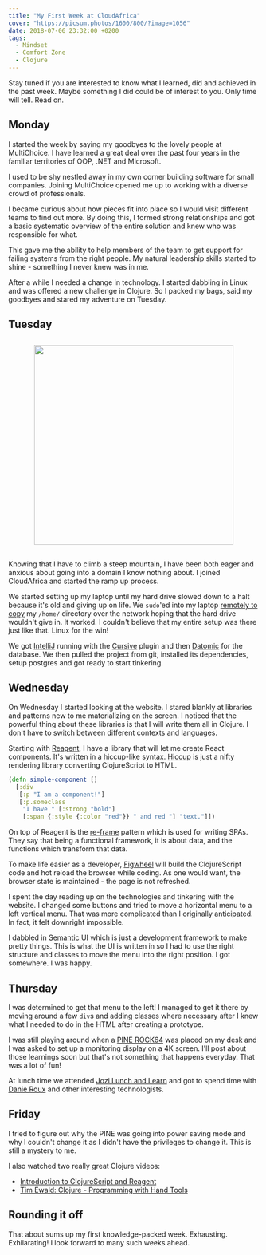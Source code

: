 ```yaml
---
title: "My First Week at CloudAfrica"
cover: "https://picsum.photos/1600/800/?image=1056"
date: 2018-07-06 23:32:00 +0200
tags:
  - Mindset
  - Comfort Zone
  - Clojure
---
```


Stay tuned if you are interested to know what I learned, did and achieved in the past week. Maybe something I did could be of interest to you. Only time will tell. Read on.

## Monday

I started the week by saying my goodbyes to the lovely people at MultiChoice. I have learned a great deal over the past four years in the familiar territories of OOP, .NET and Microsoft.

I used to be shy nestled away in my own corner building software for small companies. Joining MultiChoice opened me up to working with a diverse crowd of professionals.

I became curious about how pieces fit into place so I would visit different teams to find out more. By doing this, I formed strong relationships and got a basic systematic overview of the entire solution and knew who was responsible for what.

This gave me the ability to help members of the team to get support for failing systems from the right people. My natural leadership skills started to shine - something I never knew was in me.

After a while I needed a change in technology. I started dabbling in Linux and was offered a new challenge in Clojure. So I packed my bags, said my goodbyes and stared my adventure on Tuesday.

## Tuesday

<div style="text-align:center;margin:30px;">
    <a href="https://www.cloudafrica.net/" target="_blank" nofollow>
        <img src="/images/cloud-africa.svg" style="width:400px" />
    </a>
</div>

Knowing that I have to climb a steep mountain, I have been both eager and anxious about going into a domain I know nothing about. I joined CloudAfrica and started the ramp up process.

We started setting up my laptop until my hard drive slowed down to a halt because it's old and giving up on life. We `sudo`'ed into my laptop [remotely to copy](https://stackoverflow.com/questions/14928382/how-can-i-get-a-folder-from-remote-machine-to-local-machine) my `/home/` directory over the network hoping that the hard drive wouldn't give in. It worked. I couldn't believe that my entire setup was there just like that. Linux for the win!

We got [IntelliJ](https://www.jetbrains.com/idea/) running with the [Cursive](https://cursive-ide.com/) plugin and then [Datomic](https://www.datomic.com/) for the database. We then pulled the project from git, installed its dependencies, setup postgres and got ready to start tinkering.

## Wednesday

On Wednesday I started looking at the website. I stared blankly at libraries and patterns new to me materializing on the screen. I noticed that the powerful thing about these libraries is that I will write them all in Clojure. I don't have to switch between different contexts and languages.

Starting with [Reagent](http://reagent-project.github.io/), I have a library that will let me create React components. It's written in a hiccup-like syntax. [Hiccup](https://github.com/weavejester/hiccup) is just a nifty rendering library converting ClojureScript to HTML.

```clojure
(defn simple-component []
  [:div
   [:p "I am a component!"]
   [:p.someclass
    "I have " [:strong "bold"]
    [:span {:style {:color "red"}} " and red "] "text."]])
```

On top of Reagent is the [re-frame](https://github.com/Day8/re-frame) pattern which is used for writing SPAs. They say that being a functional framework, it is about data, and the functions which transform that data.

To make life easier as a developer, [Figwheel](https://github.com/bhauman/lein-figwheel) will build the ClojureScript code and hot reload the browser while coding. As one would want, the browser state is maintained - the page is not refreshed.

I spent the day reading up on the technologies and tinkering with the website. I changed some buttons and tried to move a horizontal menu to a left vertical menu. That was more complicated than I originally anticipated. In fact, it felt downright impossible.

I dabbled in [Semantic UI](https://semantic-ui.com/) which is just a development framework to make pretty things. This is what the UI is written in so I had to use the right structure and classes to move the menu into the right position. I got somewhere. I was happy.

## Thursday

I was determined to get that menu to the left! I managed to get it there by moving around a few `div`s and adding classes where necessary after I knew what I needed to do in the HTML after creating a prototype.

I was still playing around when a [PINE ROCK64](https://www.pine64.org/?page_id=7147) was placed on my desk and I was asked to set up a monitoring display on a 4K screen. I'll post about those learnings soon but that's not something that happens everyday. That was a lot of fun!

At lunch time we attended [Jozi Lunch and Learn](https://www.meetup.com/Jozi-Lunch-Learn/?_cookie-check=eIIf-oNRFC4BYyiX) and got to spend time with [Danie Roux](http://www.danieroux.com/) and other interesting technologists.

## Friday

I tried to figure out why the PINE was going into power saving mode and why I couldn't change it as I didn't have the privileges to change it. This is still a mystery to me.

I also watched two really great Clojure videos:

- [Introduction to ClojureScript and Reagent](https://www.youtube.com/watch?v=wq6ctyZBb0A)
- [Tim Ewald: Clojure - Programming with Hand Tools](https://www.youtube.com/watch?v=ShEez0JkOFw)

## Rounding it off

That about sums up my first knowledge-packed week. Exhausting. Exhilarating! I look forward to many such weeks ahead.

